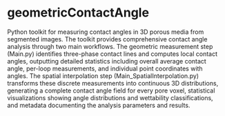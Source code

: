 # geometricContactAngle
Python toolkit for measuring contact angles in 3D porous media from segmented images.
The toolkit provides comprehensive contact angle analysis through two main workflows. The geometric measurement step (Main.py)  identifies three-phase contact lines and computes local contact angles, outputting detailed statistics including overall average contact angle, per-loop measurements, and individual point coordinates with angles. The spatial interpolation step (Main_SpatialInterpolation.py) transforms these discrete measurements into continuous 3D distributions, generating a complete contact angle field for every pore voxel, statistical visualizations showing angle distributions and wettability classifications, and metadata documenting the analysis parameters and results.
